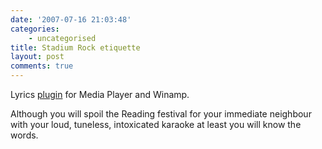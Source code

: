 ```yaml
---
date: '2007-07-16 21:03:48'
categories:
    - uncategorised
title: Stadium Rock etiquette
layout: post
comments: true
---
```

Lyrics [plugin](http://www.lyricsplugin.com/) for Media Player and
Winamp.

Although you will spoil the Reading festival for your immediate
neighbour with your loud, tuneless, intoxicated karaoke at least you
will know the words.
